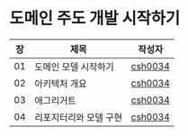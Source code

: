 # 도메인 주도 개발 시작하기

| 장   | 제목           | 작성자                                                                                                                                                                                                                                                                                                       |
|-----|--------------|-----------------------------------------------------------------------------------------------------------------------------------------------------------------------------------------------------------------------------------------------------------------------------------------------------------|
| 01  | 도메인 모델 시작하기  | [csh0034](https://github.com/csh0034/read-books-for-programmers/blob/main/%EB%8F%84%EB%A9%94%EC%9D%B8%20%EC%A3%BC%EB%8F%84%20%EA%B0%9C%EB%B0%9C%20%EC%8B%9C%EC%9E%91%ED%95%98%EA%B8%B0/01.%20%EB%8F%84%EB%A9%94%EC%9D%B8%20%EB%AA%A8%EB%8D%B8%20%EC%8B%9C%EC%9E%91%ED%95%98%EA%B8%B0/csh0034.md)          |
| 02  | 아키텍처 개요      | [csh0034](https://github.com/csh0034/read-books-for-programmers/blob/main/%EB%8F%84%EB%A9%94%EC%9D%B8%20%EC%A3%BC%EB%8F%84%20%EA%B0%9C%EB%B0%9C%20%EC%8B%9C%EC%9E%91%ED%95%98%EA%B8%B0/02.%20%EC%95%84%ED%82%A4%ED%85%8D%EC%B2%98%20%EA%B0%9C%EC%9A%94/csh0034.md)                                        |
| 03  | 애그리거트        | [csh0034](https://github.com/csh0034/read-books-for-programmers/blob/main/%EB%8F%84%EB%A9%94%EC%9D%B8%20%EC%A3%BC%EB%8F%84%20%EA%B0%9C%EB%B0%9C%20%EC%8B%9C%EC%9E%91%ED%95%98%EA%B8%B0/03.%20%EC%95%A0%EA%B7%B8%EB%A6%AC%EA%B1%B0%ED%8A%B8/csh0034.md)                                                    |
| 04  | 리포지터리와 모델 구현 | [csh0034](https://github.com/csh0034/read-books-for-programmers/blob/main/%EB%8F%84%EB%A9%94%EC%9D%B8%20%EC%A3%BC%EB%8F%84%20%EA%B0%9C%EB%B0%9C%20%EC%8B%9C%EC%9E%91%ED%95%98%EA%B8%B0/04.%20%EB%A6%AC%ED%8F%AC%EC%A7%80%ED%84%B0%EB%A6%AC%EC%99%80%20%EB%AA%A8%EB%8D%B8%20%EA%B5%AC%ED%98%84/csh0034.md) |
